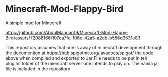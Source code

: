 # Minecraft-Mod-Flappy-Bird
A simple mod for Minecraft


https://github.com/AbdulMannan19/Minecraft-Mod-Flappy-Bird/assets/72088166/107ca7fe-106e-42a5-a2db-b556d3531e83

This repository assumes that one is away of minecraft development through the documention at https://hub.spigotmc.org/javadocs/spigot/
the code above when compiled and exported to Jar File needs to be put in teh plugins folder of the miencraft server one intends to play on. The vanila jar file is included in the repository
